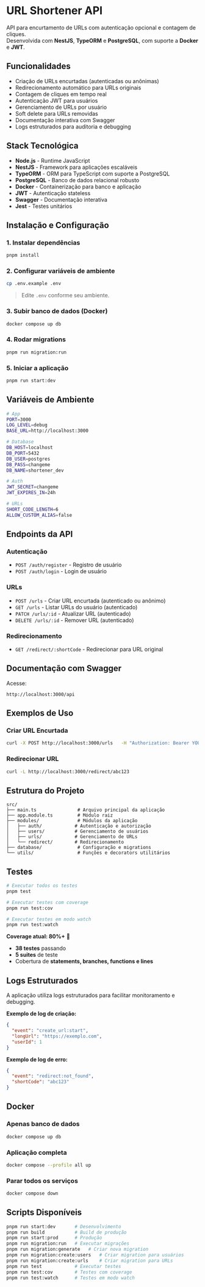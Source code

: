 # URL Shortener API

API para encurtamento de URLs com autenticação opcional e contagem de cliques.  
Desenvolvida com **NestJS**, **TypeORM** e **PostgreSQL**, com suporte a **Docker** e **JWT**.

## Funcionalidades
- Criação de URLs encurtadas (autenticadas ou anônimas)  
- Redirecionamento automático para URLs originais  
- Contagem de cliques em tempo real  
- Autenticação JWT para usuários  
- Gerenciamento de URLs por usuário  
- Soft delete para URLs removidas  
- Documentação interativa com Swagger  
- Logs estruturados para auditoria e debugging  

## Stack Tecnológica
- **Node.js** - Runtime JavaScript  
- **NestJS** - Framework para aplicações escaláveis  
- **TypeORM** - ORM para TypeScript com suporte a PostgreSQL  
- **PostgreSQL** - Banco de dados relacional robusto  
- **Docker** - Containerização para banco e aplicação  
- **JWT** - Autenticação stateless  
- **Swagger** - Documentação interativa  
- **Jest** - Testes unitários  

## Instalação e Configuração

### 1. Instalar dependências
```bash
pnpm install
```

### 2. Configurar variáveis de ambiente
```bash
cp .env.example .env
```
> Edite `.env` conforme seu ambiente.

### 3. Subir banco de dados (Docker)
```bash
docker compose up db
```

### 4. Rodar migrations
```bash
pnpm run migration:run
```

### 5. Iniciar a aplicação
```bash
pnpm run start:dev
```

## Variáveis de Ambiente
```bash
# App
PORT=3000
LOG_LEVEL=debug
BASE_URL=http://localhost:3000

# Database
DB_HOST=localhost
DB_PORT=5432
DB_USER=postgres
DB_PASS=changeme
DB_NAME=shortener_dev

# Auth
JWT_SECRET=changeme
JWT_EXPIRES_IN=24h

# URLs
SHORT_CODE_LENGTH=6
ALLOW_CUSTOM_ALIAS=false
```

## Endpoints da API

### Autenticação
- `POST /auth/register` - Registro de usuário  
- `POST /auth/login` - Login de usuário  

### URLs
- `POST /urls` - Criar URL encurtada (autenticado ou anônimo)  
- `GET /urls` - Listar URLs do usuário (autenticado)  
- `PATCH /urls/:id` - Atualizar URL (autenticado)  
- `DELETE /urls/:id` - Remover URL (autenticado)  

### Redirecionamento
- `GET /redirect/:shortCode` - Redirecionar para URL original  

## Documentação com Swagger
Acesse:
```
http://localhost:3000/api
```

## Exemplos de Uso

### Criar URL Encurtada
```bash
curl -X POST http://localhost:3000/urls   -H "Authorization: Bearer YOUR_JWT_TOKEN"   -H "Content-Type: application/json"   -d '{"longUrl": "https://exemplo.com/pagina-muito-longa"}'
```

### Redirecionar URL
```bash
curl -L http://localhost:3000/redirect/abc123
```

## Estrutura do Projeto
```
src/
├── main.ts               # Arquivo principal da aplicação
├── app.module.ts         # Módulo raiz
├── modules/              # Módulos da aplicação
│   ├── auth/            # Autenticação e autorização
│   ├── users/           # Gerenciamento de usuários
│   ├── urls/            # Gerenciamento de URLs
│   └── redirect/        # Redirecionamento
├── database/             # Configuração e migrations
└── utils/                # Funções e decorators utilitários
```

## Testes
```bash
# Executar todos os testes
pnpm test

# Executar testes com coverage
pnpm run test:cov

# Executar testes em modo watch
pnpm run test:watch
```

**Coverage atual: 80%+** 🎯
- **38 testes** passando
- **5 suites** de teste
- Cobertura de **statements, branches, functions e lines**

## Logs Estruturados
A aplicação utiliza logs estruturados para facilitar monitoramento e debugging.

**Exemplo de log de criação:**
```json
{
  "event": "create_url:start",
  "longUrl": "https://exemplo.com",
  "userId": 1
}
```

**Exemplo de log de erro:**
```json
{
  "event": "redirect:not_found",
  "shortCode": "abc123"
}
```

## Docker
### Apenas banco de dados
```bash
docker compose up db
```

### Aplicação completa
```bash
docker compose --profile all up
```

### Parar todos os serviços
```bash
docker compose down
```

## Scripts Disponíveis
```bash
pnpm run start:dev       # Desenvolvimento
pnpm run build           # Build de produção
pnpm run start:prod      # Produção
pnpm run migration:run   # Executar migrações
pnpm run migration:generate   # Criar nova migration
pnpm run migration:create:users   # Criar migration para usuários
pnpm run migration:create:urls    # Criar migration para URLs
pnpm run test            # Executar testes
pnpm run test:cov        # Testes com coverage
pnpm run test:watch      # Testes em modo watch
```